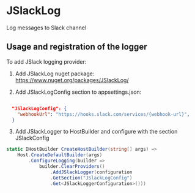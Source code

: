 # JSlackLog
Log messages to Slack channel

## Usage and registration of the logger

To add JSlack logging provider:

1. Add JSlackLog nuget package: https://www.nuget.org/packages/JSlackLog/

2. Add JSlackLogConfig section to appsettings.json:

```json

  "JSlackLogConfig": {
    "webhookUrl": "https://hooks.slack.com/services/{webhook-url}",
  }

```

3. Add JSlackLogger to HostBuilder and configure with the section JSlackConfig

```C#
static IHostBuilder CreateHostBuilder(string[] args) =>
    Host.CreateDefaultBuilder(args)
        .ConfigureLogging(builder =>
            builder.ClearProviders()
                .AddJSlackLogger(configuration
                .GetSection("JSlackLogConfig")
                .Get<JSlackLoggerConfiguration>()))
```

